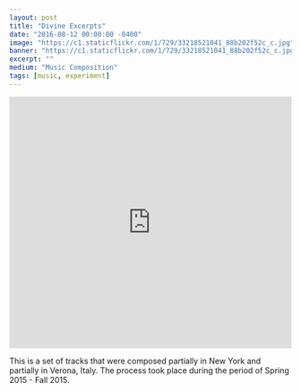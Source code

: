 ```yaml
---
layout: post
title: "Divine Excerpts"
date: "2016-08-12 00:00:00 -0400"
image: "https://c1.staticflickr.com/1/729/33218521041_88b202f52c_c.jpg"
banner: "https://c1.staticflickr.com/1/729/33218521041_88b202f52c_c.jpg"
excerpt: ""
medium: "Music Composition"
tags: [music, experiment]
---
```


<iframe width="100%" height="450" scrolling="no" frameborder="no" src="https://w.soundcloud.com/player/?url=https%3A//api.soundcloud.com/playlists/249996054&amp;auto_play=false&amp;hide_related=false&amp;show_comments=true&amp;show_user=true&amp;show_reposts=false&amp;visual=true"></iframe>

This is a set of tracks that were composed partially in New York and partially in Verona, Italy. The process took place during the period of Spring 2015 - Fall 2015.

